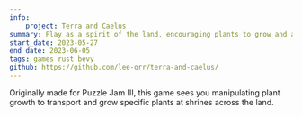 ```yaml
---
info:
    project: Terra and Caelus
summary: Play as a spirit of the land, encouraging plants to grow and answering the prayers of the people.
start_date: 2023-05-27
end_date: 2023-06-05
tags: games rust bevy
github: https://github.com/lee-orr/terra-and-caelus/
---
```


Originally made for Puzzle Jam III, this game sees you manipulating plant growth to transport and grow specific plants at shrines across the land.
